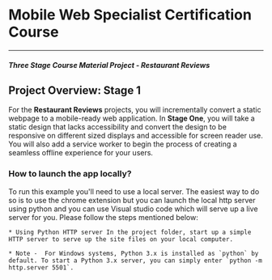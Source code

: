 # Mobile Web Specialist Certification Course
---
#### _Three Stage Course Material Project - Restaurant Reviews_

## Project Overview: Stage 1

For the **Restaurant Reviews** projects, you will incrementally convert a static webpage to a mobile-ready web application. In **Stage One**, you will take a static design that lacks accessibility and convert the design to be responsive on different sized displays and accessible for screen reader use. You will also add a service worker to begin the process of creating a seamless offline experience for your users.

### How to launch the app locally?

To run this example you'll need to use a local server. The easiest way to do so is to use the chrome extension but you can launch the local http server using python and you can use Visual studio code which will serve up a live server for you. Please follow the steps mentioned below:

    * Using Python HTTP server In the project folder, start up a simple HTTP server to serve up the site files on your local computer. 

    * Note -  For Windows systems, Python 3.x is installed as `python` by default. To start a Python 3.x server, you can simply enter `python -m http.server 5501`.


